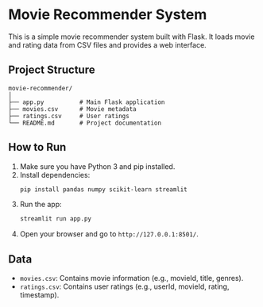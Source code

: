 # Movie Recommender System

This is a simple movie recommender system built with Flask. It loads movie and rating data from CSV files and provides a web interface.

## Project Structure

```
movie-recommender/
│
├── app.py          # Main Flask application
├── movies.csv      # Movie metadata
├── ratings.csv     # User ratings
└── README.md       # Project documentation
```

## How to Run

1. Make sure you have Python 3 and pip installed.
2. Install dependencies:
   ```bash
   pip install pandas numpy scikit-learn streamlit
   ```
3. Run the app:
   ```bash
   streamlit run app.py
   ```
4. Open your browser and go to `http://127.0.0.1:8501/`.

## Data
- `movies.csv`: Contains movie information (e.g., movieId, title, genres).
- `ratings.csv`: Contains user ratings (e.g., userId, movieId, rating, timestamp). 
